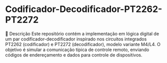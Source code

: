 # Codificador-Decodificador-PT2262-PT2272

📜 Descrição
Este repositório contém a implementação em lógica digital de um par codificador-decodificador inspirado nos circuitos integrados PT2262 (codificador) e PT2272 (decodificador), modelo variante M4/L4.
O objetivo é simular a comunicação típica de controle remoto, enviando códigos de endereçamento e dados para controle de dispositivos.
